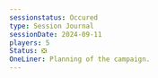 ```yaml
---
sessionstatus: Occured
type: Session Journal
sessionDate: 2024-09-11
players: 5
Status: ❎
OneLiner: Planning of the campaign.
---
```

